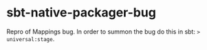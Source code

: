 # sbt-native-packager-bug
Repro of Mappings bug. In order to summon the bug do this in sbt: `> universal:stage`.
